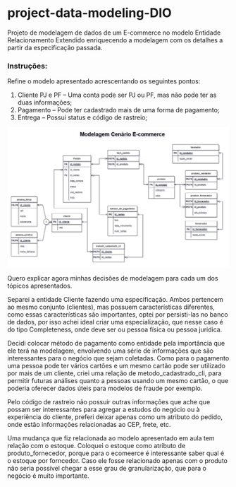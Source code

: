 # project-data-modeling-DIO
Projeto de modelagem de dados de um E-commerce no modelo Entidade Relacionamento Extendido enriquecendo a modelagem com os detalhes a partir da especificação passada.

### **Instruções:**
Refine o modelo apresentado acrescentando os seguintes pontos:

1. Cliente PJ e PF – Uma conta pode ser PJ ou PF, mas não pode ter as duas informações;
2. Pagamento – Pode ter cadastrado mais de uma forma de pagamento;
3. Entrega – Possui status e código de rastreio;

![img_modelagem](IMG_7728.png)

Quero explicar agora minhas decisões de modelagem para cada um dos tópicos apresentados.

Separei a entidade Cliente fazendo uma especificação. Ambos pertencem ao mesmo conjunto (clientes), mas possuem características
diferentes, como essas características são importantes, optei por persisti-las no banco de dados, por isso achei ideal criar
uma especialização, que nesse caso é do tipo Completeness, onde deve ser ou pessoa física ou pessoa juridica.

Decidi colocar método de pagamento como entidade pela importância que ele terá na modelagem, envolvendo uma série de informações que são interessantes para o negócio que sejam coletadas. Como para o pagamento uma pessoa pode ter vários cartões e um mesmo cartão pode ser utilizado por mais de um cliente, criei uma relação de metodo_cadastrado_cli, para permitir futuras análises quanto a pessoas usando um mesmo cartão, o que poderia oferecer dados úteis para modelos de fraude por exemplo.

Pelo código de rastreio não possuir outras informações que ache que possam ser interessantes para agregar a estudos do negócio ou à experiência do cliente, preferi deixar apenas como um atributo do pedido, onde estão informações relacionadas ao CEP, frete, etc.

Uma mudança que fiz relacionada ao modelo apresentado em aula tem relação com o estoque. Coloquei o estoque como atributo de produto_fornecedor, porque para o ecomeerce é interessante saber qual é o estoque por forncedor. Caso ele fosse relacionado apenas com o produto não seria possível chegar a esse grau de granularização, que para o negócio é muito importante.
